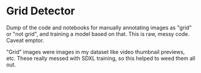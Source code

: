 # Grid Detector

Dump of the code and notebooks for manually annotating images as "grid" or "not grid", and training a model based on that.  This is raw, messy code. Caveat emptor.


"Grid" images were images in my dataset like video thumbnail previews, etc.  These really messed with SDXL training, so this helped to weed them all out.